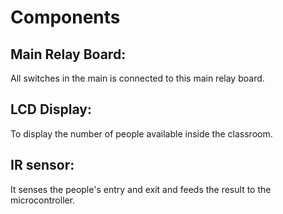 # Components

## Main Relay Board:
All switches in the main is connected to this main relay board.

## LCD Display:
To display the number of people available inside the classroom.

## IR sensor:
It senses the people's entry and exit and feeds the result to the microcontroller.

